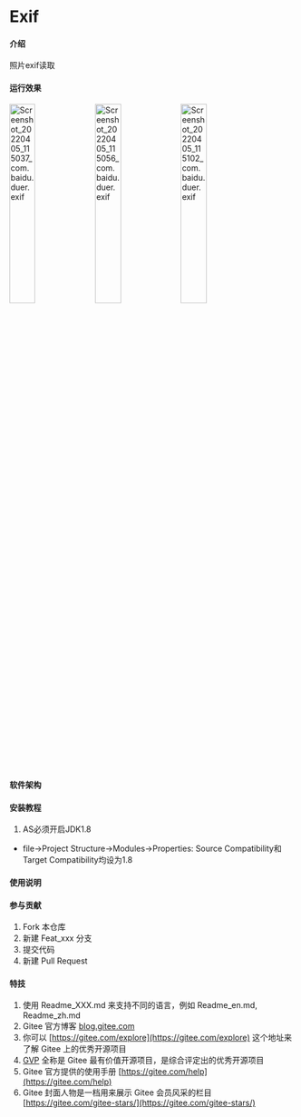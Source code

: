 # Exif

#### 介绍
照片exif读取

#### 运行效果

<img src="https://cdn.jsdelivr.net/gh/wzc520pyfm/Picbed_PicGo@master/img/Screenshot_20220405_115037_com.baidu.duer.exif.jpg" alt="Screenshot_20220405_115037_com.baidu.duer.exif" style="width:30%;height:30%;" /><img src="https://cdn.jsdelivr.net/gh/wzc520pyfm/Picbed_PicGo@master/img/Screenshot_20220405_115056_com.baidu.duer.exif.jpg" alt="Screenshot_20220405_115056_com.baidu.duer.exif" style="width:30%;height:30%;" /><img src="https://cdn.jsdelivr.net/gh/wzc520pyfm/Picbed_PicGo@master/img/Screenshot_20220405_115102_com.baidu.duer.exif.jpg" alt="Screenshot_20220405_115102_com.baidu.duer.exif" style="width:30%;height:30%;" />



#### 软件架构



#### 安装教程

1.  AS必须开启JDK1.8
  - file->Project Structure->Modules->Properties: Source Compatibility和Target Compatibility均设为1.8

#### 使用说明



#### 参与贡献

1.  Fork 本仓库
2.  新建 Feat_xxx 分支
3.  提交代码
4.  新建 Pull Request


#### 特技

1.  使用 Readme\_XXX.md 来支持不同的语言，例如 Readme\_en.md, Readme\_zh.md
2.  Gitee 官方博客 [blog.gitee.com](https://blog.gitee.com)
3.  你可以 [https://gitee.com/explore](https://gitee.com/explore) 这个地址来了解 Gitee 上的优秀开源项目
4.  [GVP](https://gitee.com/gvp) 全称是 Gitee 最有价值开源项目，是综合评定出的优秀开源项目
5.  Gitee 官方提供的使用手册 [https://gitee.com/help](https://gitee.com/help)
6.  Gitee 封面人物是一档用来展示 Gitee 会员风采的栏目 [https://gitee.com/gitee-stars/](https://gitee.com/gitee-stars/)
